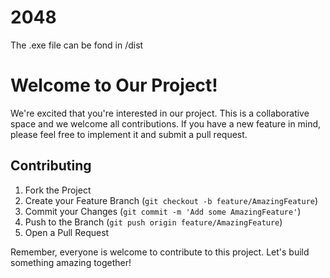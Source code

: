 # 2048

The .exe file can be fond in /dist

# Welcome to Our Project!

We're excited that you're interested in our project. This is a collaborative space and we welcome all contributions. If you have a new feature in mind, please feel free to implement it and submit a pull request.

## Contributing

1. Fork the Project
2. Create your Feature Branch (`git checkout -b feature/AmazingFeature`)
3. Commit your Changes (`git commit -m 'Add some AmazingFeature'`)
4. Push to the Branch (`git push origin feature/AmazingFeature`)
5. Open a Pull Request

Remember, everyone is welcome to contribute to this project. Let's build something amazing together!
